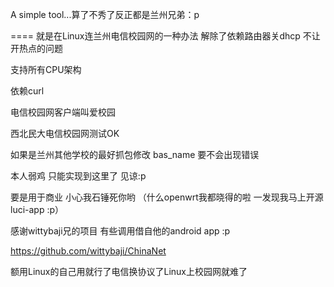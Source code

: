 
A simple tool...算了不秀了反正都是兰州兄弟：p

====
就是在Linux连兰州电信校园网的一种办法 解除了依赖路由器关dhcp 不让开热点的问题

支持所有CPU架构

依赖curl

电信校园网客户端叫爱校园

西北民大电信校园网测试OK

如果是兰州其他学校的最好抓包修改 bas_name 要不会出现错误


本人弱鸡 只能实现到这里了 见谅:p


要是用于商业 小心我石锤死你哟 （什么openwrt我都晓得的啦 一发现我马上开源luci-app :p）

感谢wittybaji兄的项目 有些调用借自他的android app :p

https://github.com/wittybaji/ChinaNet

额用Linux的自己用就行了电信换协议了Linux上校园网就难了
